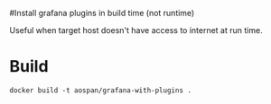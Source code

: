 #Install grafana plugins in build time (not runtime)

Useful when target host doesn't have access to internet at run time.

# Build
```
docker build -t aospan/grafana-with-plugins .
```
